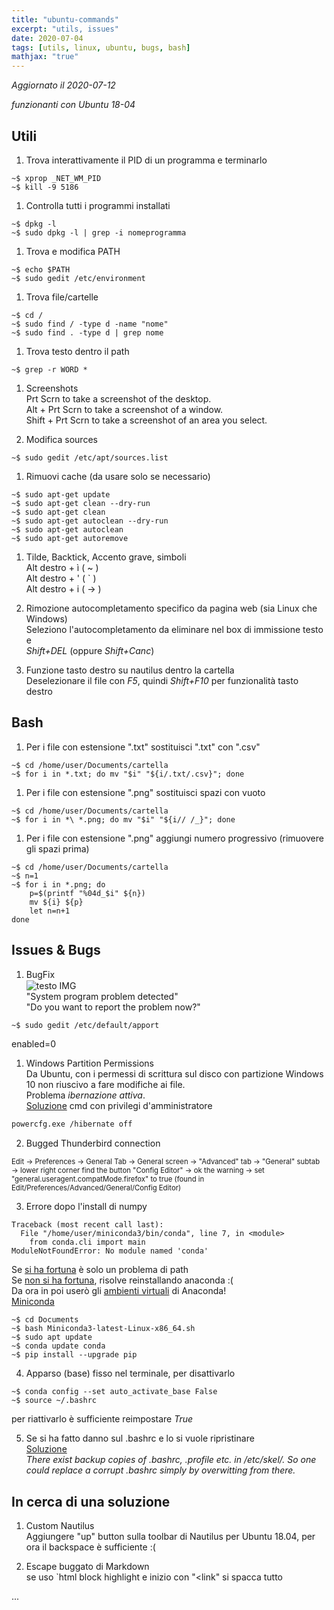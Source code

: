 ```yaml
---
title: "ubuntu-commands"
excerpt: "utils, issues"
date: 2020-07-04
tags: [utils, linux, ubuntu, bugs, bash]
mathjax: "true"
---
```


*Aggiornato il 2020-07-12*  

*funzionanti con Ubuntu 18-04*  

## Utili
1. Trova interattivamente il PID di un programma e terminarlo  
```console
~$ xprop _NET_WM_PID
~$ kill -9 5186
```

1. Controlla tutti i programmi installati  
```console
~$ dpkg -l
~$ sudo dpkg -l | grep -i nomeprogramma
```

1. Trova e modifica PATH  
```console
~$ echo $PATH
~$ sudo gedit /etc/environment
```

1. Trova file/cartelle  
```console
~$ cd /
~$ sudo find / -type d -name "nome"
~$ sudo find . -type d | grep nome
```

1. Trova testo dentro il path  
```console
~$ grep -r WORD *
```

1. Screenshots  
Prt Scrn to take a screenshot of the desktop.  
Alt + Prt Scrn to take a screenshot of a window.  
Shift + Prt Scrn to take a screenshot of an area you select.  

1. Modifica sources  
```console
~$ sudo gedit /etc/apt/sources.list
```

1. Rimuovi cache (da usare solo se necessario)  
```console
~$ sudo apt-get update
~$ sudo apt-get clean --dry-run
~$ sudo apt-get clean
~$ sudo apt-get autoclean --dry-run
~$ sudo apt-get autoclean
~$ sudo apt-get autoremove
```

1. Tilde, Backtick, Accento grave, simboli  
Alt destro + ì ( ~ )  
Alt destro + ' ( ` )  
Alt destro + i ( → )  

1. Rimozione autocompletamento specifico da pagina web (sia Linux che Windows)  
Seleziono l'autocompletamento da eliminare nel box di immissione testo e  
*Shift+DEL* (oppure *Shift+Canc*)  

1. Funzione tasto destro su nautilus dentro la cartella  
Deselezionare il file con *F5*, quindi *Shift+F10* per funzionalità tasto destro










## Bash
1. Per i file con estensione ".txt" sostituisci ".txt" con ".csv"  
```console
~$ cd /home/user/Documents/cartella
~$ for i in *.txt; do mv "$i" "${i/.txt/.csv}"; done
```

1. Per i file con estensione ".png" sostituisci spazi con vuoto  
```console
~$ cd /home/user/Documents/cartella
~$ for i in *\ *.png; do mv "$i" "${i// /_}"; done
```

1. Per i file con estensione ".png" aggiungi numero progressivo (rimuovere gli spazi prima)  
```console
~$ cd /home/user/Documents/cartella
~$ n=1
~$ for i in *.png; do
    p=$(printf "%04d_$i" ${n})
    mv ${i} ${p}
    let n=n+1
done
```







## Issues & Bugs
1. BugFix  
<img src="{{ site.url }}{{ site.baseurl }}/assets/images/SystemProgBUG.png" 
alt="testo IMG"
align="center">  
"System program problem detected"  
"Do you want to report the problem now?"  
```console
~$ sudo gedit /etc/default/apport
```
enabled=0

1. Windows Partition Permissions  
Da Ubuntu, con i permessi di scrittura sul disco con partizione Windows 10 non riuscivo a fare modifiche ai file.  
Problema *ibernazione attiva*.  
[Soluzione](https://support.microsoft.com/it-it/help/920730/how-to-disable-and-re-enable-hibernation-on-a-computer-that-is-running) cmd con privilegi d'amministratore  
```bash
powercfg.exe /hibernate off
```

2. Bugged Thunderbird connection  
<span style="font-size: 3mm">
Edit → Preferences → General Tab → General screen → "Advanced" tab → "General" subtab → lower right corner find the button "Config Editor" → ok the warning → set "general.useragent.compatMode.firefox" to true (found in Edit/Preferences/Advanced/General/Config Editor)
</span>

3. Errore dopo l'install di numpy  
```console
Traceback (most recent call last):
  File "/home/user/miniconda3/bin/conda", line 7, in <module>
    from conda.cli import main
ModuleNotFoundError: No module named 'conda'
```
Se [si ha fortuna](http://stackoverflow.com/a/20516579/5948656) è solo un problema di path  
Se [non si ha fortuna](https://github.com/conda/conda/issues/2463), risolve reinstallando anaconda :(   
Da ora in poi userò gli [ambienti virtuali](https://www.albgri.com/section-004/#conda-enviroments) di Anaconda!  
[Miniconda](https://docs.conda.io/en/latest/miniconda.html)  
```console
~$ cd Documents
~$ bash Miniconda3-latest-Linux-x86_64.sh
~$ sudo apt update
~$ conda update conda
~$ pip install --upgrade pip
```

4. Apparso (base) fisso nel terminale, per disattivarlo
```console
~$ conda config --set auto_activate_base False
~$ source ~/.bashrc
```
per riattivarlo è sufficiente reimpostare *True*

5. Se si ha fatto danno sul .bashrc e lo si vuole ripristinare  
[Soluzione](https://askubuntu.com/a/404428/1092300)  
*There exist backup copies of .bashrc, .profile etc. in /etc/skel/. So one could replace a corrupt .bashrc simply by overwitting from there.*  




## In cerca di una soluzione
1. Custom Nautilus  
Aggiungere "up" button sulla toolbar di Nautilus per Ubuntu 18.04, per ora il backspace è sufficiente :(

2. Escape buggato di Markdown  
se uso `html block highlight e inizio con "<link" si spacca tutto



...
